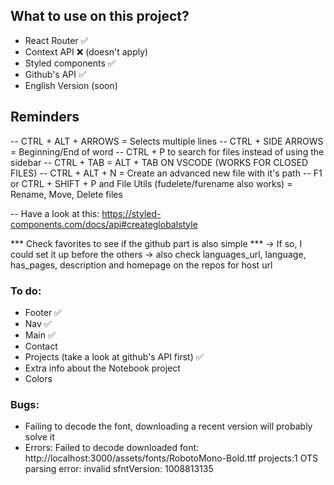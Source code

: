 ## What to use on this project?
- React Router ✅
- Context API ❌ (doesn't apply)
- Styled components ✅
- Github's API ✅
- English Version (soon)


## Reminders
-- CTRL + ALT + ARROWS = Selects multiple lines
-- CTRL + SIDE ARROWS = Beginning/End of word
-- CTRL + P to search for files instead of using the sidebar
-- CTRL + TAB = ALT + TAB ON VSCODE (WORKS FOR CLOSED FILES)
-- CTRL + ALT + N = Create an advanced new file with it's path
-- F1 or CTRL + SHIFT + P and File Utils (fudelete/furename also works) = Rename, Move, Delete files

-- Have a look at this: https://styled-components.com/docs/api#createglobalstyle

*** Check favorites to see if the github part is also simple ***
-> If so, I could set it up before the others
-> also check languages_url, language, has_pages, description and homepage on the repos for host url

### To do:
- Footer ✅
- Nav ✅
- Main ✅
- Contact
- Projects (take a look at github's API first) ✅
- Extra info about the Notebook project
- Colors

### Bugs:
- Failing to decode the font, downloading a recent version will probably solve it
- Errors: Failed to decode downloaded font: http://localhost:3000/assets/fonts/RobotoMono-Bold.ttf
projects:1 OTS parsing error: invalid sfntVersion: 1008813135